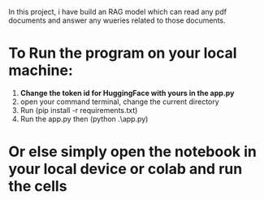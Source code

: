 In this project, i have build an RAG model which can read any pdf documents and answer any wueries related to those documents.

# **To Run the program on your local machine:**
1) **Change the token id for HuggingFace with yours in the app.py**
2) open your command terminal, change the current directory
3) Run (pip install -r requirements.txt)
4) Run the app.py then (python .\app.py)

# **Or else simply open the notebook in your local device or colab and run the cells**
